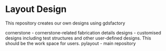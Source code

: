 # Layout Design

This repository creates our own designs using gdsfactory

cornerstone - cornerstone-related fabrication details
designs - customised designs including test structures and other user-defined designs. This should be the work space for users.
pylayout - main repository